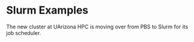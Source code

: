 # Slurm Examples

The new cluster at UArizona HPC is moving over from PBS to Slurm for its job scheduler. 
